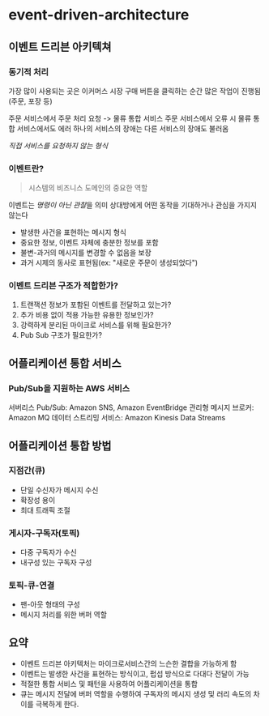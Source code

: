 # event-driven-architecture

## 이벤트 드리븐 아키텍쳐

### 동기적 처리

가장 많이 사용되는 곳은 이커머스 시장
구매 버튼을 클릭하는 순간 많은 작업이 진행됨(주문, 포장 등)

주문 서비스에서 주문 처리 요청 -> 물류 통합 서비스
주문 서비스에서 오류 시 물류 통합 서비스에서도 에러
하나의 서비스의 장애는 다른 서비스의 장애도 불러옴

_직접 서비스를 요청하지 않는 형식_

### 이벤트란?

> 시스템의 비즈니스 도메인의 중요한 역할

이벤트는 *명령이 아닌 관찰*을 의미
상대방에게 어떤 동작을 기대하거나 관심을 가지지 않는다

- 발생한 사건을 표현하는 메시지 형식
- 중요한 정보, 이벤트 자체에 충분한 정보를 포함
- 불변-과거의 메시지를 변경할 수 없음을 보장
- 과거 시제의 동사로 표현됨(ex: "새로운 주문이 생성되었다")
<!-- - 이벤트 생성 시스템은 -->

### 이벤트 드리븐 구조가 적합한가?

1. 트랜잭션 정보가 포함된 이벤트를 전달하고 있는가?
2. 추가 비용 없이 적용 가능한 유용한 정보인가?
3. 강력하게 분리된 마이크로 서비스를 위해 필요한가?
4. Pub Sub 구조가 필요한가?

## 어플리케이션 통합 서비스

### Pub/Sub을 지원하는 AWS 서비스

서버리스 Pub/Sub: Amazon SNS, Amazon EventBridge
관리형 메시지 브로커: Amazon MQ
데이터 스트리밍 서비스: Amazon Kinesis Data Streams

## 어플리케이션 통합 방법

### 지점간(큐)

- 단일 수신자가 메시지 수신
- 확장성 용이
- 최대 트래픽 조절

### 게시자-구독자(토픽)

- 다중 구독자가 수신
- 내구성 있는 구독자 구성

### 토픽-큐-연결

- 팬-아웃 형태의 구성
- 메시지 처리를 위한 버퍼 역할

## 요약

- 이벤트 드리븐 아키텍처는 마이크로서비스간의 느슨한 결합을 가능하게 함
- 이벤트는 발생한 사건을 표현하는 방식이고, 펍섭 방식으로 다대다 전달이 가능
- 적절한 통합 서비스 및 패턴을 사용하여 어플리케이션을 통합
- 큐는 메시지 전달에 버퍼 역할을 수행하여 구독자의 메시지 생성 및 러리 속도의 차이를 극복하게 한다.
